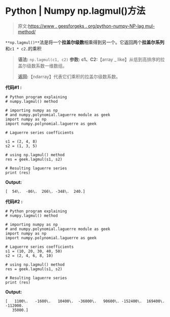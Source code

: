 # Python | Numpy np.lagmul()方法

> 原文:[https://www . geesforgeks . org/python-numpy-NP-lag mul-method/](https://www.geeksforgeeks.org/python-numpy-np-lagmul-method/)

`**np.lagmul()**`法是将一个**拉盖尔级数**相乘得到另一个。它返回两个**拉盖尔系列**和`c1 * c2.`的乘积

> **语法:** `np.lagmul(c1, c2)`
> **参数:**
> **c1、C2:**【array _ like】从低到高排序的拉盖尔级数系数一维数组。
> 
> **返回:**【ndarray】代表它们乘积的拉盖尔级数系数。

**代码#1 :**

```
# Python program explaining
# numpy.lagmul() method 

# importing numpy as np  
# and numpy.polynomial.laguerre module as geek 
import numpy as np 
import numpy.polynomial.laguerre as geek

# Laguerre series coefficients

s1 = (2, 4, 8) 
s2 = (1, 3, 5)   

# using np.lagmul() method 
res = geek.lagmul(s1, s2) 

# Resulting laguerre series
print (res) 
```

**Output:**

```
[  54\.  -86\.  266\. -348\.  240.]

```

**代码#2 :**

```
# Python program explaining
# numpy.lagmul() method 

# importing numpy as np  
# and numpy.polynomial.laguerre module as geek 
import numpy as np 
import numpy.polynomial.laguerre as geek

# Laguerre series coefficients
s1 = (10, 20, 30, 40, 50) 
s2 = (2, 4, 6, 8, 10)    

# using np.lagmul() method 
res = geek.lagmul(s1, s2) 

# Resulting laguerre series
print (res) 
```

**Output:**

```
[   1100\.   -1600\.   10400\.  -36000\.   90600\. -152400\.  169400\. -112000.
   35000.]

```